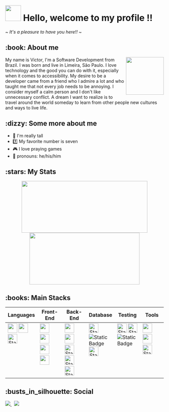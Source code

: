 <h1><img src="https://media.giphy.com/media/mGcNjsfWAjY5AEZNw6/giphy.gif" width="50"> Hello, welcome to my profile !!</h1>
<em>~ It's a pleasure to have you here!! ~</em>

<br>
 
<div>
    <h2>:book: About me </h2>
    <img src="https://i.pinimg.com/originals/09/c6/29/09c62903beeba336dc9da76eb5c9a107.gif" width="120" align="right"/>
    <p align="left">
    My name is Victor, I'm a Software Development from Brazil. I was born and live in Limeira, São Paulo. I love technology and the good you can do with it, especially when it comes to accessibility. My desire to be a developer came from a friend who I admire a lot and who taught me that not every job needs to be annoying. I consider myself a calm person and I don't like unnecessary conflict. A dream I want to realize is to travel around the world someday to learn from other people new cultures and ways to live life.
    </p>
</div>

<h2>:dizzy: Some more about me</h2>

- 🦒 I'm really tall
- :seven: My favorite number is seven
- 🎮 I love praying games
- 🧑 pronouns: he/his/him 

<h2>:stars: My Stats</h2>
<div align="center">
    <img 
        src="https://github-readme-stats.vercel.app/api?username=ImVictorM&show_icons=true&theme=radical&PAT_1&rank_icon=github" 
        width="400px"
        height="165px"
    />
    <img 
        src="https://github-readme-stats.vercel.app/api/top-langs/?username=ImVictorM&langs_count=8&layout=compact&title_color=d83b7d&text_color=a9f6e7&bg_color=141321&hide_border=false&theme=tokyonight&PAT_1"
        height="165px" 
        width="350px" 
    />
</div>

<div>
    <h2>:books: Main Stacks</h2>
    <table align="center">
        <thead>
            <tr>
                <th width="16.67%">Languages</th>
                <th width="16.67%">Front-End</th>
                <th width="16.67%">Back-End</th>
                <th width="16.67%">Database</th>
                <th width="16.67%">Testing</th>
                <th width="16.67%">Tools</th>
            </tr>
        </thead>
        <tbody>
            <tr valign="top">
                <td>
			<img src="https://img.shields.io/badge/javascript-%23323330.svg?style=for-the-badge&logo=javascript&logoColor=%23F7DF1E" style="margin-bottom: 4px;" height="30px" />
			<img src="https://img.shields.io/badge/typescript-%23007ACC.svg?style=for-the-badge&logo=typescript&logoColor=white" style="margin-bottom: 4px;" height="30px" />
			<img alt="Static Badge" src="https://img.shields.io/badge/csharp-purple?style=for-the-badge&logo=csharp" style="margin-bottom: 4px;" height="30px" />
                </td>
                <td>
                	<img src="https://img.shields.io/badge/react-%2320232a.svg?style=for-the-badge&logo=react&logoColor=%2361DAFB" style="margin-bottom: 4px;" height="30px"/>
                    	<img src="https://img.shields.io/badge/bootstrap-%23563D7C.svg?style=for-the-badge&logo=bootstrap&logoColor=white" style="margin-bottom: 4px;" height="30px"/>
                    	<img src="https://img.shields.io/badge/html5-%23E34F26.svg?style=for-the-badge&logo=html5&logoColor=white" style="margin-bottom: 4px;" height="30px"/>
		    	<img src="https://img.shields.io/badge/css3-%231572B6.svg?style=for-the-badge&logo=css3&logoColor=white" style="margin-bottom: 4px;" height="30px"/>
                </td>
                <td>
                	<img src="https://img.shields.io/badge/express.js-%23404d59.svg?style=for-the-badge&logo=express&logoColor=%2361DAFB" style="margin-bottom: 4px;" height="30px"/>
                    	<img src="https://img.shields.io/badge/node.js-6DA55F?style=for-the-badge&logo=node.js&logoColor=white" style="margin-bottom: 4px;" height="30px"/>
                   	<img alt="Static Badge" src="https://img.shields.io/badge/sequelize-white?style=for-the-badge&logo=sequelize" style="margin-bottom: 4px;" height="30px"/>
			<img alt="Static Badge" src="https://img.shields.io/badge/dotnet-purple?style=for-the-badge&logo=dotnet" style="margin-bottom: 4px;" height="30px"/>
			<img alt="Static Badge" src="https://img.shields.io/badge/Entity%20Framework%20-%20purple?style=for-the-badge&logo=amazonredshift&logoColor=white" style="margin-bottom: 4px;" height="30px"/>
                </td>
                <td>
                	<img alt="Static Badge" src="https://img.shields.io/badge/SQL%20Server-%23CC2927?style=for-the-badge&logo=microsoftsqlserver" style="margin-bottom: 4px;" height="30px"/>
                        <img alt="Static Badge" src="https://img.shields.io/badge/MySQL-%234479A1?style=for-the-badge&logo=mysql&logoColor=white"/>
			<img alt="Static Badge" src="https://img.shields.io/badge/PostgreSQL-%234169E1?style=for-the-badge&logo=postgresql&logoColor=white" style="margin-bottom: 4px;" height="30px"/>
                </td>
                <td>
                    	<img alt="Stat" src="https://img.shields.io/badge/Jest-C21325?style=for-the-badge&logo=jest&logoColor=white" style="margin-bottom: 4px;" height="30px">
                    	<img alt="Static Badge" src="https://img.shields.io/badge/Testing%20Library-%23E33332?style=for-the-badge&logo=testinglibrary&logoColor=white" style="margin-bottom: 4px;" height="30px">
			<img alt="Static Badge" src="https://img.shields.io/badge/xUnit-black?style=for-the-badge&logoColor=white">
                </td>
                <td>
                    	<img src="https://img.shields.io/badge/git-%23F05033.svg?style=for-the-badge&logo=git&logoColor=white" style="margin-bottom: 4px;" height="30px">
			<img src="https://img.shields.io/badge/Linux-FCC624?style=for-the-badge&logo=linux&logoColor=black" style="margin-bottom: 4px;" height="30px">
                    	<img alt="Static Badge" src="https://img.shields.io/badge/Docker-%232496ED?style=for-the-badge&logo=docker&logoColor=white" style="margin-bottom: 4px;" height="30px">
                </td>
            </tr>
        </tbody>
    </table>
</div>

<section>
    <h2>:busts_in_silhouette: Social </h2>
	<a href="https://www.linkedin.com/in/victor-figueiredo-mendes/" target="_blank">
		<img loading="lazy" src="https://img.shields.io/badge/-LinkedIn-%230077B5?style=for-the-badge&logo=linkedin&logoColor=white">
	</a>
	&nbsp
	<a href = "mailto:victorutdsim7@gmail.com" target="_blank">
		<img loading="lazy" src="https://img.shields.io/badge/Gmail-D14836?style=for-the-badge&logo=gmail&logoColor=white">
	</a>
</section>
